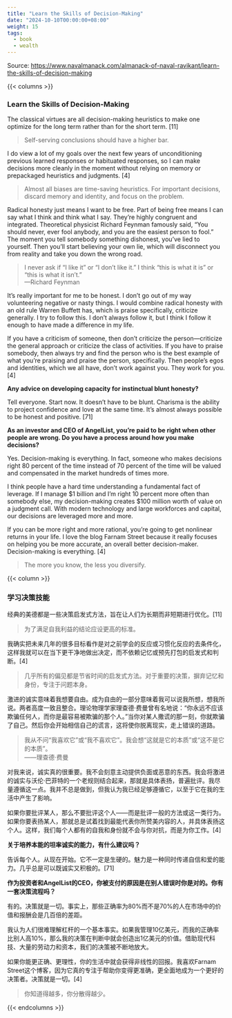 ```yaml
---
title: "Learn the Skills of Decision-Making"
date: "2024-10-10T00:00:00+08:00"
weight: 15
tags:
  - book
  - wealth
---
```


Source: <https://www.navalmanack.com/almanack-of-naval-ravikant/learn-the-skills-of-decision-making>

{{< columns >}}

### Learn the Skills of Decision-Making

The classical virtues are all decision-making heuristics to make one optimize for the long term rather than for the short term. [11]

> Self-serving conclusions should have a higher bar.

I do view a lot of my goals over the next few years of unconditioning previous learned responses or habituated responses, so I can make decisions more cleanly in the moment without relying on memory or prepackaged heuristics and judgments. [4]

> Almost all biases are time-saving heuristics. For important decisions, discard memory and identity, and focus on the problem.

Radical honesty just means I want to be free. Part of being free means I can say what I think and think what I say. They’re highly congruent and integrated. Theoretical physicist Richard Feynman famously said, “You should never, ever fool anybody, and you are the easiest person to fool.” The moment you tell somebody something dishonest, you’ve lied to yourself. Then you’ll start believing your own lie, which will disconnect you from reality and take you down the wrong road.

> I never ask if “I like it” or “I don’t like it.” I think “this is what it is” or “this is what it isn’t.”  
> —Richard Feynman

It’s really important for me to be honest. I don’t go out of my way volunteering negative or nasty things. I would combine radical honesty with an old rule Warren Buffett has, which is praise specifically, criticize generally. I try to follow this. I don’t always follow it, but I think I follow it enough to have made a difference in my life.

If you have a criticism of someone, then don’t criticize the person—criticize the general approach or criticize the class of activities. If you have to praise somebody, then always try and find the person who is the best example of what you’re praising and praise the person, specifically. Then people’s egos and identities, which we all have, don’t work against you. They work for you. [4]

**Any advice on developing capacity for instinctual blunt honesty?**

Tell everyone. Start now. It doesn’t have to be blunt. Charisma is the ability to project confidence and love at the same time. It’s almost always possible to be honest and positive. [71]

**As an investor and CEO of AngelList, you’re paid to be right when other people are wrong. Do you have a process around how you make decisions?**

Yes. Decision-making is everything. In fact, someone who makes decisions right 80 percent of the time instead of 70 percent of the time will be valued and compensated in the market hundreds of times more.

I think people have a hard time understanding a fundamental fact of leverage. If I manage $1 billion and I’m right 10 percent more often than somebody else, my decision-making creates $100 million worth of value on a judgment call. With modern technology and large workforces and capital, our decisions are leveraged more and more.

If you can be more right and more rational, you’re going to get nonlinear returns in your life. I love the blog Farnam Street because it really focuses on helping you be more accurate, an overall better decision-maker. Decision-making is everything. [4]

> The more you know, the less you diversify.

{{< column >}}

### 学习决策技能

经典的美德都是一些决策启发式方法，旨在让人们为长期而非短期进行优化。[11]

> 为了满足自我利益的结论应设更高的标准。

我确实把未来几年的很多目标看作是对之前学会的反应或习惯化反应的去条件化，这样我就可以在当下更干净地做出决定，而不依赖记忆或预先打包的启发式和判断。[4]

> 几乎所有的偏见都是节省时间的启发式方法。对于重要的决策，摒弃记忆和身份，专注于问题本身。

激进的诚实意味着我想要自由。成为自由的一部分意味着我可以说我所想，想我所说。两者高度一致且整合。理论物理学家理查德·费曼曾有名地说：“你永远不应该欺骗任何人，而你是最容易被欺骗的那个人。”当你对某人撒谎的那一刻，你就欺骗了自己。然后你会开始相信自己的谎言，这将使你脱离现实，走上错误的道路。

> 我从不问“我喜欢它”或“我不喜欢它”。我会想“这就是它的本质”或“这不是它的本质”。  
> ——理查德·费曼

对我来说，诚实真的很重要。我不会刻意主动提供负面或恶意的东西。我会将激进的诚实与沃伦·巴菲特的一个老规则结合起来，那就是具体表扬，普遍批评。我尽量遵循这一点。我并不总是做到，但我认为我已经足够遵循它，以至于它在我的生活中产生了影响。

如果你要批评某人，那么不要批评这个人——而是批评一般的方法或这一类行为。如果你要表扬某人，那就总是试着找到最能代表你所赞美内容的人，并具体表扬这个人。这样，我们每个人都有的自我和身份就不会与你对抗，而是为你工作。[4]

**关于培养本能的坦率诚实的能力，有什么建议吗？**

告诉每个人。从现在开始。它不一定是生硬的。魅力是一种同时传递自信和爱的能力。几乎总是可以既诚实又积极的。[71]

**作为投资者和AngelList的CEO，你被支付的原因是在别人错误时你是对的。你有一套决策流程吗？**

有的。决策就是一切。事实上，那些正确率为80%而不是70%的人在市场中的价值和报酬会是几百倍的差距。

我认为人们很难理解杠杆的一个基本事实。如果我管理10亿美元，而我的正确率比别人高10%，那么我的决策在判断中就会创造出1亿美元的价值。借助现代科技、大量的劳动力和资本，我们的决策被不断地放大。

如果你能更正确、更理性，你的生活中就会获得非线性的回报。我喜欢Farnam Street这个博客，因为它真的专注于帮助你变得更准确，更全面地成为一个更好的决策者。决策就是一切。[4]

> 你知道得越多，你分散得越少。

{{< endcolumns >}}
